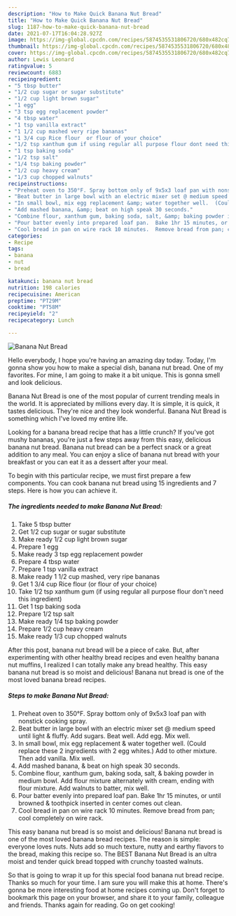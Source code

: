 ```yaml
---
description: "How to Make Quick Banana Nut Bread"
title: "How to Make Quick Banana Nut Bread"
slug: 1187-how-to-make-quick-banana-nut-bread
date: 2021-07-17T16:04:28.927Z
image: https://img-global.cpcdn.com/recipes/5874535531806720/680x482cq70/banana-nut-bread-recipe-main-photo.jpg
thumbnail: https://img-global.cpcdn.com/recipes/5874535531806720/680x482cq70/banana-nut-bread-recipe-main-photo.jpg
cover: https://img-global.cpcdn.com/recipes/5874535531806720/680x482cq70/banana-nut-bread-recipe-main-photo.jpg
author: Lewis Leonard
ratingvalue: 5
reviewcount: 6883
recipeingredient:
- "5 tbsp butter"
- "1/2 cup sugar or sugar substitute"
- "1/2 cup light brown sugar"
- "1 egg"
- "3 tsp egg replacement powder"
- "4 tbsp water"
- "1 tsp vanilla extract"
- "1 1/2 cup mashed very ripe bananas"
- "1 3/4 cup Rice flour  or flour of your choice"
- "1/2 tsp xanthum gum if using regular all purpose flour dont need this ingredient"
- "1 tsp baking soda"
- "1/2 tsp salt"
- "1/4 tsp baking powder"
- "1/2 cup heavy cream"
- "1/3 cup chopped walnuts"
recipeinstructions:
- "Preheat oven to 350°F. Spray bottom only of 9x5x3 loaf pan with nonstick cooking spray."
- "Beat butter in large bowl with an electric mixer set @ medium speed until light &amp; fluffy.  Add sugars.  Beat well.  Add egg.  Mix well."
- "In small bowl, mix egg replacement &amp; water together well.  (Could replace these 2 ingredients with 2 egg whites.)  Add to other mixture.  Then add vanilla.  Mix well."
- "Add mashed banana, &amp; beat on high speak 30 seconds."
- "Combine flour, xanthum gum, baking soda, salt, &amp; baking powder in medium bowl.  Add flour mixture alternately with cream, ending with flour mixture.  Add walnuts to batter,  mix well."
- "Pour batter evenly into prepared loaf pan.  Bake 1hr 15 minutes, or until browned &amp; toothpick inserted in center comes out clean."
- "Cool bread in pan on wire rack 10 minutes.  Remove bread from pan; cool completely on wire rack."
categories:
- Recipe
tags:
- banana
- nut
- bread

katakunci: banana nut bread 
nutrition: 198 calories
recipecuisine: American
preptime: "PT29M"
cooktime: "PT58M"
recipeyield: "2"
recipecategory: Lunch

---
```



![Banana Nut Bread](https://img-global.cpcdn.com/recipes/5874535531806720/680x482cq70/banana-nut-bread-recipe-main-photo.jpg)

Hello everybody, I hope you're having an amazing day today. Today, I'm gonna show you how to make a special dish, banana nut bread. One of my favorites. For mine, I am going to make it a bit unique. This is gonna smell and look delicious.

Banana Nut Bread is one of the most popular of current trending meals in the world. It is appreciated by millions every day. It is simple, it is quick, it tastes delicious. They're nice and they look wonderful. Banana Nut Bread is something which I've loved my entire life.

Looking for a banana bread recipe that has a little crunch? If you&#39;ve got mushy bananas, you&#39;re just a few steps away from this easy, delicious banana nut bread. Banana nut bread can be a perfect snack or a great addition to any meal. You can enjoy a slice of banana nut bread with your breakfast or you can eat it as a dessert after your meal.


To begin with this particular recipe, we must first prepare a few components. You can cook banana nut bread using 15 ingredients and 7 steps. Here is how you can achieve it.

<!--inarticleads1-->

##### The ingredients needed to make Banana Nut Bread:

1. Take 5 tbsp butter
1. Get 1/2 cup sugar or sugar substitute
1. Make ready 1/2 cup light brown sugar
1. Prepare 1 egg
1. Make ready 3 tsp egg replacement powder
1. Prepare 4 tbsp water
1. Prepare 1 tsp vanilla extract
1. Make ready 1 1/2 cup mashed, very ripe bananas
1. Get 1 3/4 cup Rice flour  (or flour of your choice)
1. Take 1/2 tsp xanthum gum (if using regular all purpose flour don&#39;t need this ingredient)
1. Get 1 tsp baking soda
1. Prepare 1/2 tsp salt
1. Make ready 1/4 tsp baking powder
1. Prepare 1/2 cup heavy cream
1. Make ready 1/3 cup chopped walnuts


After this post, banana nut bread will be a piece of cake. But, after experimenting with other healthy bread recipes and even healthy banana nut muffins, I realized I can totally make any bread healthy. This easy banana nut bread is so moist and delicious! Banana nut bread is one of the most loved banana bread recipes. 

<!--inarticleads2-->

##### Steps to make Banana Nut Bread:

1. Preheat oven to 350°F. Spray bottom only of 9x5x3 loaf pan with nonstick cooking spray.
1. Beat butter in large bowl with an electric mixer set @ medium speed until light &amp; fluffy.  Add sugars.  Beat well.  Add egg.  Mix well.
1. In small bowl, mix egg replacement &amp; water together well.  (Could replace these 2 ingredients with 2 egg whites.)  Add to other mixture.  Then add vanilla.  Mix well.
1. Add mashed banana, &amp; beat on high speak 30 seconds.
1. Combine flour, xanthum gum, baking soda, salt, &amp; baking powder in medium bowl.  Add flour mixture alternately with cream, ending with flour mixture.  Add walnuts to batter,  mix well.
1. Pour batter evenly into prepared loaf pan.  Bake 1hr 15 minutes, or until browned &amp; toothpick inserted in center comes out clean.
1. Cool bread in pan on wire rack 10 minutes.  Remove bread from pan; cool completely on wire rack.


This easy banana nut bread is so moist and delicious! Banana nut bread is one of the most loved banana bread recipes. The reason is simple: everyone loves nuts. Nuts add so much texture, nutty and earthy flavors to the bread, making this recipe so. The BEST Banana Nut Bread is an ultra moist and tender quick bread topped with crunchy toasted walnuts. 

So that is going to wrap it up for this special food banana nut bread recipe. Thanks so much for your time. I am sure you will make this at home. There's gonna be more interesting food at home recipes coming up. Don't forget to bookmark this page on your browser, and share it to your family, colleague and friends. Thanks again for reading. Go on get cooking!
